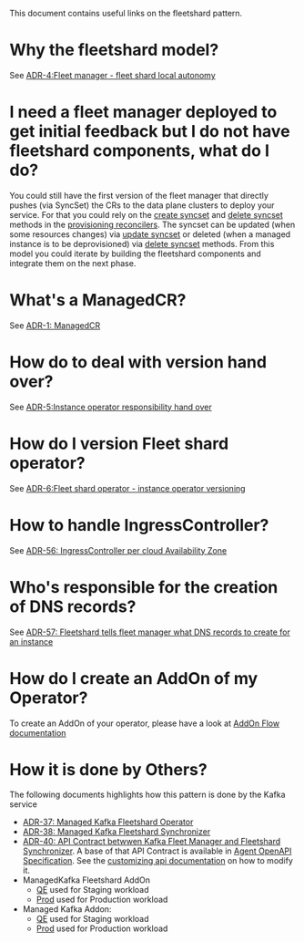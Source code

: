 This document contains useful links on the fleetshard pattern.

# Why the fleetshard model? 

See [ADR-4:Fleet manager - fleet shard local autonomy](https://architecture.appservices.tech/ap/4/)

# I need a fleet manager deployed to get initial feedback but I do not have fleetshard components, what do I do? 

You could still have the first version of the fleet manager that directly pushes (via SyncSet) the CRs to the data plane clusters to deploy your service. For that you could rely on the [create syncset](https://github.com/bf2fc6cc711aee1a0c2a/ffm-fleet-manager-go-template/blob/main/pkg/client/ocm/client.go#L33) and [delete syncset]() methods in the [provisioning reconcilers](../internal/dinosaur/internal/workers/dinosaur_mgrs/provisioning_dinosaurs_mgr.go). The syncset can be updated (when some resources changes) via [update syncset](https://github.com/bf2fc6cc711aee1a0c2a/ffm-fleet-manager-go-template/blob/main/pkg/client/ocm/client.go#L34) or deleted (when a managed instance is to be deprovisioned) via [delete syncset](https://github.com/bf2fc6cc711aee1a0c2a/ffm-fleet-manager-go-template/blob/main/pkg/client/ocm/client.go#L36) methods. From this model you could iterate by building the fleetshard components and integrate them on the next phase. 

# What's a ManagedCR? 

See [ADR-1: ManagedCR](https://architecture.appservices.tech/ap/1/)

# How do to deal with version hand over?

See [ADR-5:Instance operator responsibility hand over](https://architecture.appservices.tech/ap/5/)

# How do I version Fleet shard operator?
See [ADR-6:Fleet shard operator - instance operator versioning](https://architecture.appservices.tech/ap/6/)

# How to handle IngressController?

See [ADR-56: IngressController per cloud Availability Zone](https://architecture.appservices.tech/adr/56/)

# Who's responsible for the creation of DNS records? 

See [ADR-57: Fleetshard tells fleet manager what DNS records to create for an instance](https://architecture.appservices.tech/adr/57/)

# How do I create an AddOn of my Operator? 

To create an AddOn of your operator, please have a look at [AddOn Flow documentation](https://gitlab.cee.redhat.com/service/managed-tenants#add-ons-flow-metadata-repository)

# How it is done by Others?
The following documents highlights how this pattern is done by the Kafka service

- [ADR-37: Managed Kafka Fleetshard Operator](https://architecture.appservices.tech/adr/37/)
- [ADR-38: Managed Kafka Fleetshard Synchronizer](https://architecture.appservices.tech/adr/38/)
- [ADR-40: API Contract betwwen Kafka Fleet Manager and Fleetshard Synchronizer](https://architecture.appservices.tech/adr/40/). A base of that API Contract is available in [Agent OpenAPI Specification](../openapi/fleet-manager-private.yaml). See the [customizing api documentation](./customizing-openapi-spec.md#private-cluster-agent-endpoints) on how to modify it. 
- ManagedKafka Fleetshard AddOn
  - [QE](https://gitlab.cee.redhat.com/service/managed-tenants/-/tree/main/addons/kas-fleetshard-operator-qe/metadata) used for Staging workload
  - [Prod](https://gitlab.cee.redhat.com/service/managed-tenants/-/tree/main/addons/kas-fleetshard-operator/metadata/production) used for Production workload
- Managed Kafka Addon:
  - [QE](https://gitlab.cee.redhat.com/service/managed-tenants/-/tree/main/addons/rhosak-qe/metadata) used for Staging workload 
  - [Prod](https://gitlab.cee.redhat.com/service/managed-tenants/-/tree/main/addons/rhosak/metadata/production) used for Production workload
